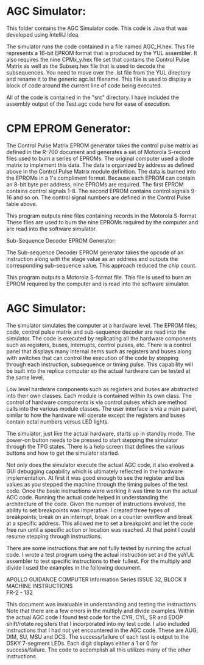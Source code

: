 # AGC Simulator:

This folder contains the AGC Simulator code.  This code is Java that was developed using IntelliJ Idea.

The simulator runs the code contained in a file named AGC_H.hex.  This file represents a 16-bit EPROM format that is 
produced by the YUL assembler.  It also requires the nine CPMx_y.hex file set that contains the Control Pulse Matrix
as well as the Subseq.hex file that is used to decode the subsequences.  You need to move over the .lst file from
the YUL directory and rename it to the generic agc.lst filename.  This file is used to display a block of code
around the current line of code being executed.  

All of the code is contained in the "src" directory.  I have included the assembly output of the Test.agc code here
for ease of execution.

# CPM EPROM Generator:

The Control Pulse Matrix EPROM generator takes the control pulse matrix as defined in the R-700 document and generates a set of Motorola S-record files used to burn a series of EPROMs.  The original computer used a diode matrix to implement this data.  The data is organized by address as defined above in the Control Pulse Matrix module definition.  The data is burned into the EPROMs in a 1's compliment format.   Because each EPROM can contain an 8-bit byte per address, nine EPROMs are required.  The first EPROM contains control signals 1-8.  The second EPROM contains control signals 9-16 and so on.  The control signal numbers are defined in the Control Pulse table above.  

This program outputs nine files containing records in the Motorola S-format. These files are used to burn the nine EPROMs required by the computer and are read into the software simulator.  

Sub-Sequence Decoder EPROM Generator:

The Sub-sequence Decoder EPROM generator takes the opcode of an instruction along with the stage value as an address and outputs the corresponding sub-sequence value.  This approach reduced the chip count. 

This program outputs a Motorola S-format file. This file is used to burn an EPROM required by the computer and is read into the software simulator.  

# AGC Simulator:

The simulator simulates the computer at a hardware level.  The EPROM files; code, control pulse matrix and sub-sequence decoder are read into the simulator.  The code is executed by replicating all the hardware components such as registers, buses, interrupts, control pulses, etc.  There is a control panel that displays many internal items such as registers and buses along with switches that can control the execution of the code by stepping through each instruction, subsequence or timing pulse.  This capability will be built into the replica computer so the actual hardware can be tested at the same level. 

Low level hardware components such as registers and buses are abstracted into their own classes.  Each module is contained within its own class.  The control of hardware components is via control pulses which are method calls into the various module classes.  The user interface is via a main panel, similar to how the hardware will operate except the registers and buses contain octal numbers versus LED lights.  

The simulator, just like the actual hardware, starts up in standby mode.  The power-on button needs to be pressed to start stepping the simulator through the TPG states.  There is a help screen that defines the various buttons and how to get the simulator started.  

Not only does the simulator execute the actual AGC code, it also evolved a GUI debugging capability which is ultimately reflected in the hardware implementation.  At first it was good enough to see the register and bus values as you stepped the machine through the timing pulses of the test code.  Once the basic instructions were working it was time to run the actual AGC code.  Running the actual code helped in understanding the architecture of the code.  Given the number of instructions involved, the ability to set breakpoints was imperative.  I created three types of breakpoints; break on an interrupt, break on a counter overflow and break at a specific address.  This allowed me to set a breakpoint and let the code free run until a specific action or location was reached.  At that point I could resume stepping through instructions.  

There are some instructions that are not fully tested by running the actual code.  I wrote a test program using the actual instruction set and the yaYUL assembler to test specific instructions to their fullest.  For the multiply and divide I used the examples in the following document.

APOLLO GUIDANCE COMPUTER Information Series ISSUE 32, 
BLOCK II MACHINE INSTRUCTIONS  
FR-2 - 132    

This document was invaluable in understanding and testing the instructions.  Note that there are a few errors in the multiply and divide examples.  Within the actual AGC code I found test code for the CYR, CYL, SR and EDOP shift/rotate registers that I incorporated into my test code.  I also included instructions that I had not yet encountered in the AGC code.  These are AUG, DIM, SU, MSU and DCS.   The success/failure of each test is output to the DSKY 7-segment LEDs.  Each digit displays either a 1 or 0 for success/failure.  The code to accomplish all this utilizes many of the other instructions.   
